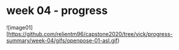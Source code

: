 # week 04 - progress

![image01][https://github.com/relientm96/capstone2020/tree/yick/progress-summary/week-04/gifs/openpose-01-asl.gif)
